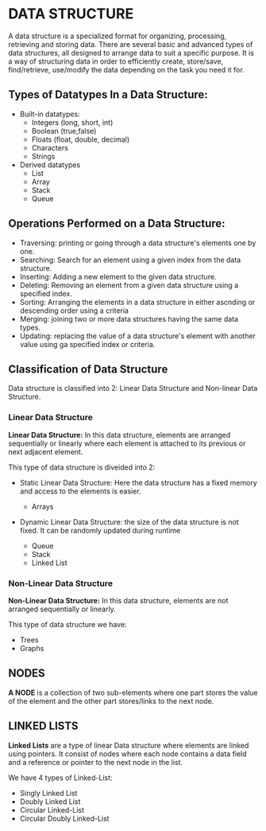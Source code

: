 # DATA STRUCTURE

A data structure is a specialized format for organizing, processing, retrieving and storing data. There are several basic and advanced types of data structures, all designed to arrange data to suit a specific purpose. It is a way of structuring data in order to efficiently create, store/save, find/retrieve, use/modify the data depending on the task you need it for. 

## Types of Datatypes In a Data Structure:

- Built-in datatypes:
  - Integers (long, short, int)
  - Boolean (true,false)
  - Floats (float, double, decimal)
  - Characters
  - Strings
- Derived datatypes
  - List
  - Array
  - Stack
  - Queue

## Operations Performed on a Data Structure:

- Traversing: printing or going through a data structure's elements one by one.
- Searching: Search for an element using a given index from the data structure.
- Inserting: Adding a new element to the given data structure.
- Deleting: Removing an element from a given data structure using a specified index.
- Sorting: Arranging the elements in a data structure in either ascnding or descending order using a criteria
- Merging: joining two or more data structures having the same data types.
- Updating: replacing the value of a data structure's element with another value using ga specified index or criteria.

## Classification of Data Structure

Data structure is classified into 2: Linear Data Structure and Non-linear Data Structure.

### Linear Data Structure

**Linear Data Structure:** In this data structure, elements are arranged sequentially or linearly where each element is attached to its previous or next adjacent element.

This type of data structure is diveided into 2:

- Static Linear Data Structure: Here the data structure has a fixed memory and access to the elements is easier.
  - Arrays

- Dynamic Linear Data Structure: the size of the data structure is not fixed. It can be randomly updated during runtime
  - Queue
  - Stack
  - Linked List

### Non-Linear Data Structure

**Non-Linear Data Structure:** In this data structure, elements are not arranged sequentially or linearly.

This type of data structure we have:

- Trees
- Graphs

## NODES

**A NODE** is a collection of two sub-elements where one part stores the value of the element and the other part stores/links to the next node.

## LINKED LISTS

**Linked Lists** are a type of linear Data structure where elements are linked using pointers. It consist of nodes where each node contains a data field and a reference or pointer to the next node in the list.

We have 4 types of Linked-List:

- Singly Linked List
- Doubly Linked List
- Circular Linked-List
- Circular Doubly Linked-List 